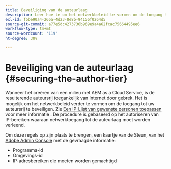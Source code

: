 ```yaml
---
title: Beveiliging van de auteurlaag
description: Leer hoe te om het netwerkbeleid te vormen om de toegang tot uw auteursrij te beveiligen.
exl-id: f5be90a4-266a-4d23-8e8b-94156f0264d5
source-git-commit: a77e5dc4273736b969e9a4a62fcac75664495ee6
workflow-type: tm+mt
source-wordcount: '119'
ht-degree: 30%

---
```


# Beveiliging van de auteurlaag {#securing-the-author-tier}

Wanneer het creëren van een milieu met AEM as a Cloud Service, is de resulterende auteursrij toegankelijk van Internet door gebrek. Het is mogelijk om het netwerkbeleid verder te vormen om de toegang tot uw auteursrij te beveiligen. Zie [Een IP-Lijst van gewenste personen toepassen](https://experienceleague.adobe.com/docs/experience-manager-cloud-service/content/implementing/using-cloud-manager/ip-allow-lists/apply-allow-list.html) voor meer informatie . De procedure is gebaseerd op het autoriseren van IP-bereiken waaraan netwerktoegang tot de auteurlaag moet worden verleend.

Om deze regels op zijn plaats te brengen, een kaartje van de Steun, van het [Adobe Admin Console](https://adminconsole.adobe.com/) met de gevraagde informatie:

* Programma-id
* Omgevings-id
* IP-adresbereiken die moeten worden gemachtigd

